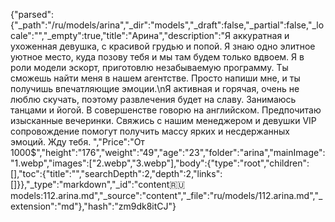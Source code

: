 {"parsed":{"_path":"/ru/models/arina","_dir":"models","_draft":false,"_partial":false,"_locale":"","_empty":true,"title":"Арина","description":"Я аккуратная и ухоженная девушка, с красивой грудью и попой. Я знаю одно элитное уютное место, куда позову тебя и мы там будем только вдвоем. Я в роли модели эскорт, приготовлю незабываемую программу. Ты сможешь найти меня в нашем агентстве. Просто напиши мне, и ты получишь впечатляющие эмоции.\nЯ активная и горячая, очень не люблю скучать, поэтому развлечения будет на славу. Занимаюсь танцами и йогой. В совершенстве говорю на английском. Предпочитаю изысканные вечеринки. Свяжись с нашим менеджером и девушки VIP сопровождение помогут получить массу ярких и несдержанных эмоций. Жду тебя. ","Price":"От 1000$","height":"176","weight":"49","age":"23","folder":"arina","mainImage":"1.webp","images":["2.webp","3.webp"],"body":{"type":"root","children":[],"toc":{"title":"","searchDepth":2,"depth":2,"links":[]}},"_type":"markdown","_id":"content:ru:models:112.arina.md","_source":"content","_file":"ru/models/112.arina.md","_extension":"md"},"hash":"zm9dk8itCJ"}